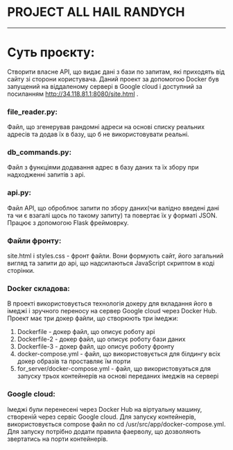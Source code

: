 # **PROJECT ALL HAIL RANDYCH**

----------
# Суть проєкту:
Створити власне API, що видає дані з бази по запитам, які приходять від сайту зі сторони користувача. Даний проект за допомогою Docker був запущений на віддаленому сервері в Google cloud і доступний за посиланням http://34.118.81.1:8080/site.html .
### file_reader.py:
Файл, що згенерував рандомні адреси на основі списку реальних адресів та додав їх в базу, що б не використовувати реальні.
### db_commands.py:
Файл з функціями додавання адрес в базу даних та їх збору при надходженні запитів з api.
### api.py:
Файл API, що оброблює запити по збору даних(чи валідно введені дані та чи є взагалі щось по такому запиту) та повертає їх у форматі JSON. Працює з допомогою Flask фреймоврку.
### Файли фронту:
site.html і styles.css - фронт файли. Вони формують сайт, його загальний вигляд та запити до api, що надсилаються JavaScript скриптом в коді сторінки.
### Docker складова:
В проекті використовується технологія докеру для вкладання його в імеджі і зручного переносу на сервер Google cloud через Docker Hub.
Проект має три докер файли, що створюють три імеджи: 
1. Dockerfile - докер файл, що описує роботу api
2. Dockerfile-2 - докер файл, що описує роботу бази даних
3. Dockerfile-3 - докер файл, що описує роботу фронту
4. docker-compose.yml - файл, що використовується для білдингу всіх докер образів та проставляє їм порти
5. for_server/docker-compose.yml - файл, що використовуэться для запуску трьох контейнерів на основі переданих імеджів на сервері
### Google cloud:
Імеджі були перенесені через Docker Hub на віртуальну машину, створеній через сервіс Google cloud. Для запуску контейнерів, використовується compose файл по cd /usr/src/app/docker-compose.yml. Для запуску потрібно додати правила фаерволу, що дозволяють звертатись на порти контейнерів.
 